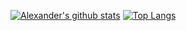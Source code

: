 [![Alexander's github stats](https://github-readme-stats.vercel.app/api?username=yalex1402&show_icons=true&theme=dark)](https://github.com/yalex1402/github-readme-stats)
[![Top Langs](https://github-readme-stats.vercel.app/api/top-langs/?username=yalex1402&layout=compact)](https://github.com/yalex1402/github-readme-stats)
<!--
**yalex1402/yalex1402** is a ✨ _special_ ✨ repository because its `README.md` (this file) appears on your GitHub profile.

Here are some ideas to get you started:

- 🔭 I’m currently working on ...
- 🌱 I’m currently learning ...
- 👯 I’m looking to collaborate on ...
- 🤔 I’m looking for help with ...
- 💬 Ask me about ...
- 📫 How to reach me: ...
- 😄 Pronouns: ...
- ⚡ Fun fact: ...
-->
